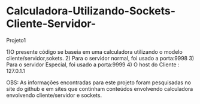 # Calculadora-Utilizando-Sockets-Cliente-Servidor-
Projeto1

1)O presente código se baseia em uma calculadora utilizando o modelo
cliente/servidor,sokets.
2) Para o servidor normal, foi usado a porta:9998
3) Para o servidor Especial, foi usado a porta:9999
4) O host do Cliente : 127.0.1.1

OBS: As informações encontradas para este projeto foram pesquisadas no site do github e em sites que continham conteúdos envolvendo calculadora envolvendo cliente/servidor e sockets.

